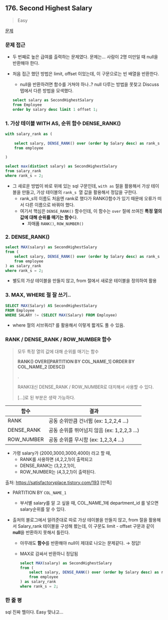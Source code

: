 ## 176. Second Highest Salary

> Easy

[문제](https://leetcode.com/problems/second-highest-salary/)



### 문제 접근

- 두 번째로 높은 급여를 출력하는 문제였다. 문제는... 사람이 2명 미만일 때 null을 반환해야 한다.

- 처음 접근 했던 방법은 limit, offset 이었는데, 이 구문으로는 빈 배열을 반환한다. 

  - null을 반환하려면 함수를 거쳐야 하나..? null 다루는 방법을 못찾고 Discuss 탭에서 다른 방법을 모색했다.

  ```sql
  select salary as SecondHighestSalary
  from Employee
  order by salary desc limit 1 offset 1;
  ```



### 1. 가상 테이블 WITH AS, 순위 함수 DENSE_RANK()

```sql
with salary_rank as (
    
    select salary, DENSE_RANK() over (order by Salary desc) as rank_s
    from employee
    
)

select max(distinct salary) as SecondHighestSalary
from salary_rank
where rank_s = 2;
```

- 그 새로운 방법이 바로 위에 있는 sql 구문인데, `with as` 절을 활용해서 가상 테이블을 만들고, 가상 테이블의 `rank_s `열 값을 활용해서 정답을 구한다. 
  - rank_s의 이름도 처음엔 rank로 했다가 RANK()함수가 있기 때문에 오류가 떠서 다른 이름으로 바꿔야 했다.
  - 여기서 핵심은 `DENSE_RANK()` 함수인데, 이 함수는 `over` 절에 쓰여진 **특정 열의 값에 대해 순위를 매기는 함수**다.
    - 자매품 `RANK()`, `ROW_NUMBER()`

### 2.  DENSE_RANK()

```sql
select MAX(salary) as SecondHighestSalary
from (
    select salary, DENSE_RANK() over (order by Salary desc) as rank_s
    from employee
) as salary_rank
where rank_s = 2;
```

- 별도의 가상 테이블을 만들지 않고, from 절에서 새로운 테이블을 정의하여 활용

### 3. MAX, WHERE 절 잘 쓰기..

```sql
SELECT MAX(Salary) AS SecondHighestSalary 
FROM Employee 
WHERE SALARY != (SELECT MAX(Salary) FROM Employee)
```

- where 절의 서브쿼리? 를 활용해서 이렇게 짧게도 풀 수 있음.



### RANK / DENSE_RANK / ROW_NUMBER 함수

> 모두 특정 열의 값에 대해 순위를 매기는 함수
>
> **RANK() OVER([PARTITION BY COL_NAME_1] ORDER BY COL_NAME_2 [DESC])**
>
>  .
>
> RANK대신 DENSE_RANK / ROW_NUMBER로 대치해서 사용할 수 있다.
>
> [...]로 된 부분은 생략 가능하다.

| 함수       | 결과                                        |
| ---------- | ------------------------------------------- |
| RANK       | 공동 순위만큼 건너뜀 (ex: 1,2,2,4 ...)      |
| DENSE_RANK | 공동 순위를 뛰어넘지 않음 (ex: 1,2,2,3 ...) |
| ROW_NUMBER | 공동 순위를 무시함 (ex: 1,2,3,4 ...)        |

- 가령 salary가 (2000,3000,3000,4000) 라고 할 때,
  - RANK를 사용하면 (4,2,2,1)이 출력되고
  - DENSE_RANK는 (3,2,2,1)이,
  - ROW_NUMBER는 (4,3,2,1)이 출력된다.

출처: https://satisfactoryplace.tistory.com/193 [만족]

- PARTITION BY `COL_NAME_1`

  - 부서별 salary를 알 고 싶을 때, COL_NAME_1에 department_id 를 넣으면 salary순위를 알 수 있다.

- 출처의 블로그에서 알려준대로 따로 가상 테이블을 만들지 않고, from 절을 활용해서 Salary_rank 테이블을 구성해 봤는데, 이 구문도 limit - offset 구문과 같이 **null**을 반환하지 못해서 틀린다.

  - 아무래도 **함수**를 반환해야 null이 제대로 나오는 문제같다. → 정답!

  - MAX로 감싸서 반환하니 정답됨

    ```sql
    select MAX(salary) as SecondHighestSalary
    from (
        select salary, DENSE_RANK() over (order by Salary desc) as rank_s
        from employee
    ) as salary_rank
    where rank_s = 2;
    ```

    



### 한 줄 평

sql 진짜 헬이다. Easy 맞냐고...